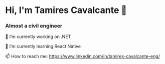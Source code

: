 # Hi, I'm Tamires Cavalcante 👋
### Almost a civil engineer

🔭 I’m currently working on .NET

🌱 I’m currently learning React Native


📫 How to reach me: https://www.linkedin.com/in/tamires-cavalcante-eng/


